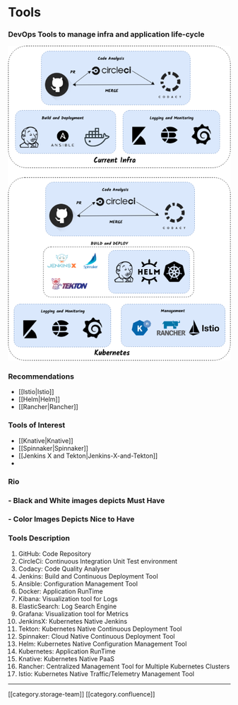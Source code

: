 # Tools

### DevOps Tools to manage infra and application life-cycle

![](../../../../DevOps/FullExport/images/storage/Tools.png)

### Recommendations

* \[\[Istio|Istio]]
* \[\[Helm|Helm]]
* \[\[Rancher|Rancher]]

### Tools of Interest

* \[\[Knative|Knative]]
* \[\[Spinnaker|Spinnaker]]
* \[\[Jenkins X and Tekton|Jenkins-X-and-Tekton]]
*

### Rio

### - Black and White images depicts **Must Have**

### - Color Images Depicts **Nice to Have**

### Tools Description

1. GitHub: Code Repository
2. CircleCi: Continuous Integration Unit Test environment
3. Codacy: Code Quality Analyser
4. Jenkins: Build and Continuous Deployment Tool
5. Ansible: Configuration Management Tool
6. Docker: Application RunTime
7. Kibana: Visualization tool for Logs
8. ElasticSearch: Log Search Engine
9. Grafana: Visualization tool for Metrics
10. JenkinsX: Kubernetes Native Jenkins
11. Tekton: Kubernetes Native Continuous Deployment Tool
12. Spinnaker: Cloud Native Continuous Deployment Tool
13. Helm: Kubernetes Native Configuration Management Tool
14. Kubernetes: Application RunTime
15. Knative: Kubernetes Native PaaS
16. Rancher: Centralized Management Tool for Multiple Kubernetes Clusters
17. Istio: Kubernetes Native Traffic/Telemetry Management Tool

***

\[\[category.storage-team]] \[\[category.confluence]]

